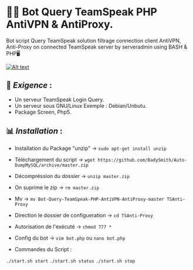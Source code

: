 # 🛑📁 Bot Query TeamSpeak PHP AntiVPN & AntiProxy.
Bot script Query TeamSpeak solution filtrage connection client AntiVPN, Anti-Proxy on connected TeamSpeak server by serveradmin using BASH & PHP🖥️

[![Alt text](http://www.amcar.ma/ressources/img/misc/Demo-Video.png)](https://www.youtube.com/watch?v=wisfHRa2mAk)

## 📃 *__Exigence__* :
* Un serveur TeamSpeak Login Query.
* Un serveur sous GNU/Linux Exemple : Debian/Unbutu.
* Package Screen, Php5.

## 📊 *__Installation__* :

* Installation du Package "unzip" -> `sudo apt-get install unzip`
* Téléchargement du script -> `wget https://github.com/BadySmith/Auto-DumpMySQL/archive/master.zip`
* Décompréssion du dossier -> `unzip master.zip`
* On suprime le zip -> `rm master.zip`
* Mv -> `mv Bot-Query-TeamSpeak-PHP-AntiVPN-AntiProxy-master TSAnti-Proxy`
* Direction le dossier de configueration -> `cd TSAnti-Proxy`
* Autorisation de l'exécuté -> `chmod 777 *`
* Config du bot -> `vim bot.php` ou `nano bot.php`


* Commandes du Script : 

`./start.sh start` 
`./start.sh status`
`./start.sh stop`
